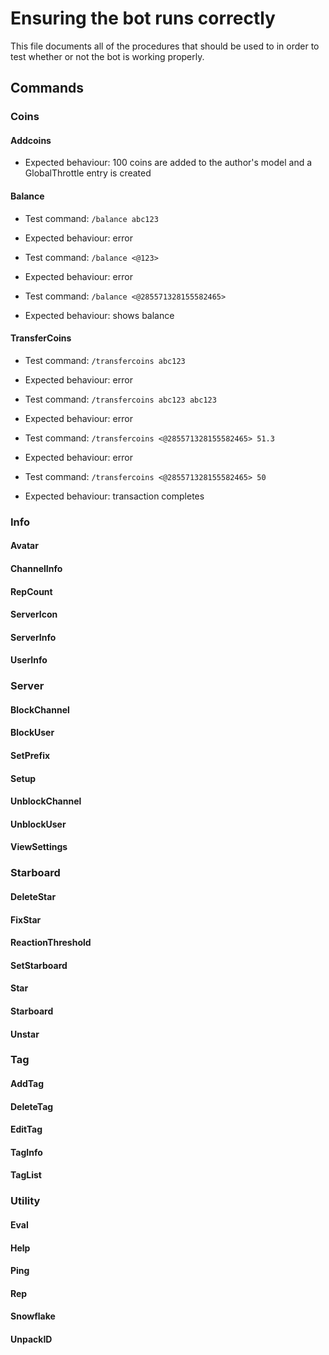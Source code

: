 # Ensuring the bot runs correctly
This file documents all of the procedures that should be used to in order to test whether or not the bot is working properly.

## Commands
### Coins
#### Addcoins
- Expected behaviour: 100 coins are added to the author's model and a GlobalThrottle entry is created

#### Balance
- Test command: `/balance abc123`
- Expected behaviour: error

- Test command: `/balance <@123>`
- Expected behaviour: error

- Test command: `/balance <@285571328155582465>`
- Expected behaviour: shows balance

#### TransferCoins
- Test command: `/transfercoins abc123`
- Expected behaviour: error

- Test command: `/transfercoins abc123 abc123`
- Expected behaviour: error

- Test command: `/transfercoins <@285571328155582465> 51.3`
- Expected behaviour: error

- Test command: `/transfercoins <@285571328155582465> 50`
- Expected behaviour: transaction completes

### Info
#### Avatar
#### ChannelInfo
#### RepCount
#### ServerIcon
#### ServerInfo
#### UserInfo

### Server
#### BlockChannel
#### BlockUser
#### SetPrefix
#### Setup
#### UnblockChannel
#### UnblockUser
#### ViewSettings

### Starboard
#### DeleteStar
#### FixStar
#### ReactionThreshold
#### SetStarboard
#### Star
#### Starboard
#### Unstar

### Tag
#### AddTag
#### DeleteTag
#### EditTag
#### TagInfo
#### TagList

### Utility
#### Eval
#### Help
#### Ping
#### Rep
#### Snowflake
#### UnpackID